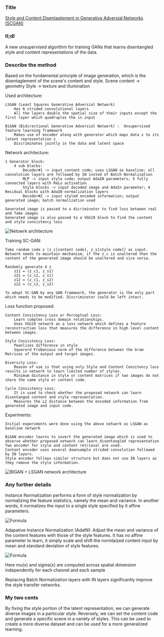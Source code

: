 ### Title
[Style and Content Disentaglement in Generative Adversial Networks (SCGAN)](https://arxiv.org/pdf/1811.05621.pdf)

### tl;dl

A new unsupervised algorithm for training GANs that learns disentangled style and content representations of the data.

### Describe the method

Based on the fundamental principle of image generation, which is the disentaglement of the scene's content and style.
Scene content -> geometry
Style -> texture and illumination

Used architecture:

	LSGAN (Least Squares Generative Adversial Network)
		Has 6 strided convolutional layers
		All the layers double the spatial size of their inputs except the first layer which quadruples the in input

	BiGAN (Bidirectional Generative Adversial Network) :  Unsupervised feature learning framework
		Makes use of encoder along with generator which maps data x to its latent representation z
		Discriminates jointly in the data and latent space

Network architecture:

	1 Generator block:
		4 sub blocks: 
			Decoder#1 -> input content code; uses LSGAN as baseline; all convolution layers are followed by IN insted of Batch Normalization
			MLP -> input style code; output AdaIN parameters; 5 fully connected layers with ReLu activation
			Style blocks -> input decoded image and AdaIn parameter; 4 Residual blocks with AdaIN normalization layers
			Decoder#2 -> input styled encoded information; output generated image; batch normalization used

	Generated image is passed to a dicriminator to find loss between real and fake images
	Generated image is also passed to a VGG19 block to find the content and style consistency loss
  
  ![Netowrk architecture](https://github.com/yash12khandelwal/important_papers/blob/master/images/Screenshot%20from%202019-10-23%2022-02-44.png)

Training SC-GAN:

	Take random code z (z_c[content code], z_s[style code]) as input.
	Network needs to maintain mechanism, if the z_c is unaltered then the content of the generated image should be unaltered and vice versa.

	Randomly generate 4 z
		z11 = (z_c1, z_s1)
		z21 = (z_c2, z_s1)
		z12 = (z_c1, z_s2)
		z22 = (z_c2, z_s2)

	To adopt SC-GAN by any GAN framework, the generator is the only part which needs to be modified. Discriminator could be left intact.

Loss function proposed:
	
	Content Consistency Loss or Perceptual Loss:
		Learn complex cross domain relationships.
		Uses VGG19 network as a loss network which defines a feature reconstruction loss that measures the difference in high level content between images.

	Style Consistency Loss:
		Peanlizes difference in style
		Squarerd Frobenious norm of the difference between the Gram Matrices of the output and target images.

	Diversity Loss:
		Reason of use is that using only Style and Content Consitency loss results in network to learn limited number of styles.
		Minimum distance in style or content matrices if two images do not share the same style or content code.

	Cycle Consistency Loss:
		It is used to check whether the proposed network can learn disentanged content and style representation.
		Measures the L2 distance between the encoded information from generated image and input code.

Experiments:

	Initial experiments were done using the above network as LSGAN as baseline network

	BiGAN encoder learns to invert the generated image which is used to observe whether proposed network can learn disentangled representation
	Two encoder for style and content retrieval are used.
	Content encoder uses several downsample strided convolution followed by IN layers.
	Style encoder follows similar structure but does not use IN layers as they remove the style information.
  
  ![BIGAN + LSGAN network architecture](https://github.com/yash12khandelwal/important_papers/blob/master/images/Screenshot%20from%202019-10-23%2022-07-23.png)

### Any further details

Instance Normalization performs a form of style normalization by normalizing the feature statistics, namely the mean and variance. In another words, it normalizes the input to a single style specified by it affine parameters.

![Formula](https://github.com/yash12khandelwal/important_papers/blob/master/images/Screenshot%20from%202019-10-23%2022-03-26.png)

Adapative Instance Normalization (AdaIN): Adjust the mean and variance of the content features with those of the style features. It has no affine parameter to learn, it simply scale and shift the normlaized content input by mean and standard deviation of style features.

![Formula](https://github.com/yash12khandelwal/important_papers/blob/master/images/Screenshot%20from%202019-10-23%2022-02-59.png)

Here mu(x) and sigma(x) are computed across spatial dimension independently for each channel and each sample

Replacing Batch Normalization layers with IN layers significantly improve the style transfer networks.

### My two cents

By fixing the style portion of the latent representation, we can generate diverse images in a particular style. Reversely, we can set the content code and generate a specific scene in a variety of styles. This can be used to create a more diverse dataset and can be used for a more generalized learning.
